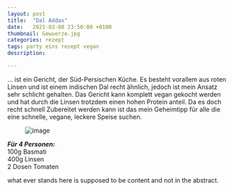 ```yaml
---
layout: post
title:  "Dal Addas"
date:   2021-03-08 23:50:00 +0100
thumbnail: Gewuerze.jpg
categories: rezept
tags: party eins rezept vegan
description: 

---
```


... ist ein Gericht, der Süd-Persischen Küche. 
Es besteht vorallem aus roten Linsen und ist einem indischen Dal recht ähnlich, 
jedoch ist mein Ansatz sehr schlicht gehalten. 
Das Gericht kann komplett vegan gekocht werden und hat durch die Linsen trotzdem einen hohen Protein anteil. 
Da es doch recht schnell Zubereitet werden kann ist das mein Geheimtipp für alle die eine 
schnelle, vegane, leckere Speise suchen.

<figure>
	<img src="{{ site.baseurl }}/assets/img/Gewuerze.jpg" alt="image">
</figure>


***Für 4 Personen:*** <br> 
100g Basmati <br> 
400g Linsen <br> 
2 Dosen Tomaten  

what ever stands here is supposed to be content and not in the abstract.